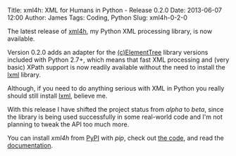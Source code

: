 Title: xml4h: XML for Humans in Python - Release 0.2.0
Date: 2013-06-07 12:00
Author: James
Tags: Coding, Python
Slug: xml4h-0-2-0

The latest release of [xml4h][gh], my Python XML processing library, is now
available.

Version 0.2.0 adds an adapter for the [(c)ElementTree][et] library versions
included with Python 2.7+, which means that fast XML processing and (very
basic) XPath support is now readily available without the need to install
the [lxml][] library.

Although, if you need to do anything serious with XML in Python you really
should still install [lxml][], believe me.

With this release I have shifted the project status from *alpha* to *beta*,
since the library is being used successfully in some real-world code and I'm
not planning to tweak the API too much more.

You can install *xml4h* from [PyPI][pypi] with *pip*, check out [the code][gh],
and read the [documentation][docs].

  [gh]: https://github.com/jmurty/xml4h
  [lxml]: http://lxml.de/
  [et]: http://docs.python.org/2/library/xml.etree.elementtree.html
  [docs]: https://xml4h.readthedocs.org
  [pypi]: http://pypi.python.org/pypi/xml4h
